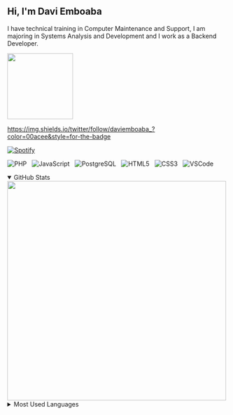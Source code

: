 ## Hi, I'm Davi Emboaba 

I have technical training in Computer Maintenance and Support, I am majoring in Systems Analysis and Development and I work as a Backend Developer.

<img width="150px" src="https://img.shields.io/twitter/follow/daviemboaba_?color=00acee&style=for-the-badge" />

https://img.shields.io/twitter/follow/daviemboaba_?color=00acee&style=for-the-badge

[![Spotify](https://spotify-daviemboaba.vercel.app/api/spotify)](https://open.spotify.com/user/o172hvfe3w593x75nzdwnnkm4?si=3t2EzIT-QdSyzIU6iOKi1Q)

![PHP](https://img.shields.io/badge/-PHP-369?style=flat&logoColor=fff&logo=php) &nbsp; 
![JavaScript](https://img.shields.io/badge/-JavaScript-FEAE32?style=flat&logoColor=fff&logo=JavaScript) &nbsp; 
![PostgreSQL](https://img.shields.io/badge/-PostgreSQL-336791?style=flat&logoColor=fff&logo=postgresql) &nbsp;
![HTML5](https://img.shields.io/badge/-HTML-dd4b25?style=flat&logoColor=fff&logo=HTML5) &nbsp;
![CSS3](https://img.shields.io/badge/-CSS-00aaeb?style=flat&logoColor=fff&logo=CSS3) &nbsp;
![VSCode](https://img.shields.io/badge/-VSCode-0176b8?style=flat&logoColorfff=&logo=visual-studio-code) &nbsp;
  
<details open>
  <summary>GitHub Stats</summary>
  <img width="500px" align="center" src="https://github-readme-stats-daviemboaba.vercel.app/api?username=daviemboaba&bg_color=fff&show_icons=false&text_color=282a37&cache_seconds=1800&hide_border=true" />
</details>

<details>
  <summary>Most Used Languages</summary>
  <img width="325px" align="center" src="https://github-readme-stats-daviemboaba.vercel.app/api/top-langs/?username=daviemboaba&langs_count=8&bg_color=fff&text_color=282a37&hide_border=true" />
</details>
